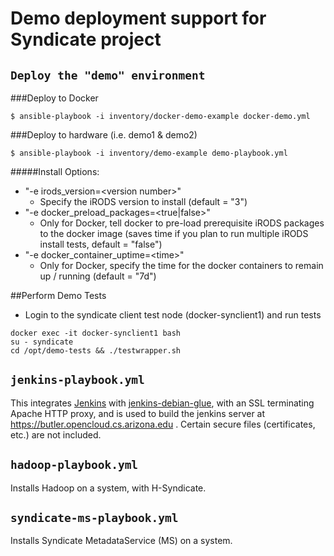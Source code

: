 # Demo deployment support for Syndicate project

## `Deploy the "demo" environment`

###Deploy to Docker

```
$ ansible-playbook -i inventory/docker-demo-example docker-demo.yml
```

###Deploy to hardware (i.e. demo1 & demo2)

```
$ ansible-playbook -i inventory/demo-example demo-playbook.yml
```

#####Install Options:

* "-e irods\_version=\<version number\>"
  - Specify the iRODS version to install (default = "3")
* "-e docker\_preload\_packages=\<true|false\>"
  - Only for Docker, tell docker to pre-load prerequisite iRODS packages to the docker image (saves time if you plan to run multiple iRODS install tests, default = "false")
* "-e docker\_container\_uptime=\<time\>"
  - Only for Docker, specify the time for the docker containers to remain up / running (default = "7d")

##Perform Demo Tests

* Login to the syndicate client test node (docker-synclient1) and run tests
 
```
docker exec -it docker-synclient1 bash
su - syndicate
cd /opt/demo-tests && ./testwrapper.sh
```

## `jenkins-playbook.yml`

This integrates [Jenkins](https://jenkins.io) with
[jenkins-debian-glue](http://jenkins-debian-glue.org/), with an SSL terminating
Apache HTTP proxy, and is used to build the jenkins server at
https://butler.opencloud.cs.arizona.edu . Certain secure files (certificates,
etc.) are not included.


## `hadoop-playbook.yml`

Installs Hadoop on a system, with H-Syndicate.

## `syndicate-ms-playbook.yml`

Installs Syndicate MetadataService (MS) on a system.
